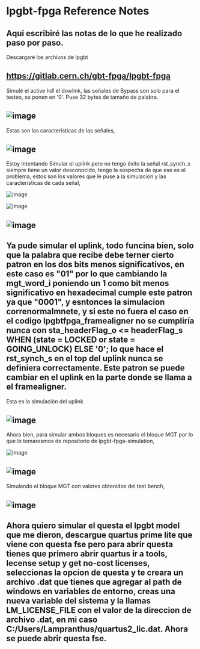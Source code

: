 # lpgbt-fpga Reference Notes
Aqui escribiré las notas de lo que he realizado paso por paso.
---
Descargaré los archivos de lpgbt

https://gitlab.cern.ch/gbt-fpga/lpgbt-fpga
---
Simulé el active hdl el dowlink, las señales de Bypass son solo para el testeo, se ponen en '0'. Puse 32 bytes de tamaño de palabra. 

![image](https://github.com/user-attachments/assets/3173137a-712f-4883-8561-267a87a447c2)
---
Estas son las características de las señales,

![image](https://github.com/user-attachments/assets/15c30fc9-e1d6-43ca-8d3d-5b6ff6fb56dd)
---
Estoy intentando Simular el uplink pero no tengo éxito la señal rst_synch_s siempre tiene un valor desconocido, tengo la sospecha de que ese es el problema, estos son los valores que le puse a la simulacion y las caracteristicas de cada señal,

![image](https://github.com/user-attachments/assets/94102e95-dcc6-4421-aa8e-934c593817be)

![image](https://github.com/user-attachments/assets/a9517300-15e8-47c4-a7fc-9602ec16fc70)

![image](https://github.com/user-attachments/assets/46edf82b-f692-417b-a081-cc546901486c)
---
Ya pude simular el uplink, todo funcina bien, solo que la palabra que recibe debe terner cierto patron en los dos bits menos significativos, en este caso es "01" por lo que cambiando la mgt_word_i poniendo un 1 como bit menos significativo en hexadecimal cumple este patron ya que "0001", y esntonces la simulacion correnormalmnete, y si este no fuera el caso en el codigo lpgbtfpga_framealigner no se cumpliría nunca con sta_headerFlag_o        <= headerFlag_s WHEN (state = LOCKED or state = GOING_UNLOCK) ELSE '0'; lo que hace el rst_synch_s en el top del uplink nunca se definiera correctamente.
Este patron se puede cambiar en el uplink en la parte donde se llama a el framealigner.
---
Esta es la simulación del uplink

![image](https://github.com/user-attachments/assets/5cd7293f-efaf-4552-b8e5-3a8ff9b78ab6)
---
Ahora bien, para simular ambos bloques es necesario el bloque MGT por lo que lo tomaresmos de repositorio de lpgbt-fpga-simulation,

![image](https://github.com/user-attachments/assets/ae20fa2c-622c-427a-a86d-e5c65bfcee93)

![image](https://github.com/user-attachments/assets/5885bb78-21cf-434d-94f6-4dafade5bef6)
---
Simulando el bloque MGT con valores obtenidos del test bench,

![image](https://github.com/user-attachments/assets/b354d496-b923-4a0d-a0c4-4de348976240)
---
Ahora quiero simular el questa el lpgbt model que me dieron, descargue quartus prime lite que viene con questa fse pero para abrir questa tienes que primero abrir quartus ir a tools, lecense setup y get no-cost licenses, seleccionas la opcion de questa y te creara un archivo .dat que tienes que agregar al path de windows en variables de entorno, creas una nueva variable del sistema y la llamas LM_LICENSE_FILE con el valor de la direccion de archivo .dat, en mi caso C:/Users/Lampranthus/quartus2_lic.dat.
Ahora se puede abrir questa fse.
---



